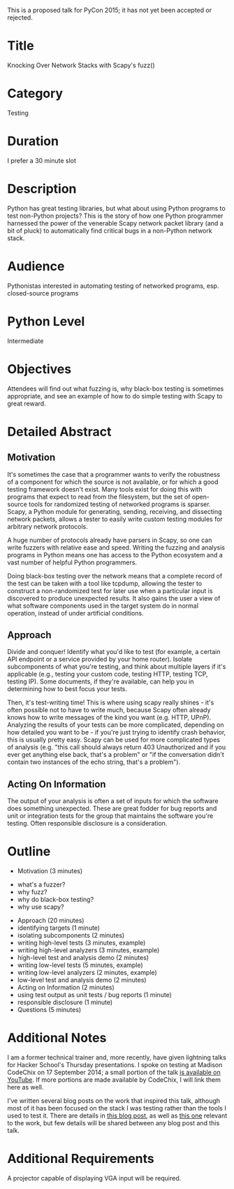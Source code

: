 This is a proposed talk for PyCon 2015; it has not yet been accepted or rejected.

# Title #

Knocking Over Network Stacks with Scapy's fuzz()

# Category #

Testing

# Duration #

I prefer a 30 minute slot

# Description #

Python has great testing libraries, but what about using Python programs to test non-Python projects?  This is the story of how one Python programmer harnessed the power of the venerable Scapy network packet library (and a bit of pluck) to automatically find critical bugs in a non-Python network stack.

# Audience #

Pythonistas interested in automating testing of networked programs, esp. closed-source programs

# Python Level #

Intermediate

# Objectives #

Attendees will find out what fuzzing is, why black-box testing is sometimes appropriate, and see an example of how to do simple testing with Scapy to great reward.  

# Detailed Abstract #

## Motivation ##

 It's sometimes the case that a programmer wants to verify the robustness of a component for which the source is not available, or for which a good testing framework doesn't exist.  Many tools exist for doing this with programs that expect to read from the filesystem, but the set of open-source tools for randomized testing of networked programs is sparser.  Scapy, a Python module for generating, sending, receiving, and dissecting network packets, allows a tester to easily write custom testing modules for arbitrary network protocols.

 A huge number of protocols already have parsers in Scapy, so one can write fuzzers with relative ease and speed.  Writing the fuzzing and analysis programs in Python means one has access to the Python ecosystem and a vast number of helpful Python programmers.  

 Doing black-box testing over the network means that a complete record of the test can be taken with a tool like tcpdump, allowing the tester to construct a non-randomized test for later use when a particular input is discovered to produce unexpected results.  It also gains the user a view of what software components used in the target system do in normal operation, instead of under artificial conditions.

## Approach ##

 Divide and conquer!  Identify what you'd like to test (for example, a certain API endpoint or a service provided by your home router).  Isolate subcomponents of what you're testing, and think about multiple layers if it's applicable (e.g., testing your custom code, testing HTTP, testing TCP, testing IP).  Some documents, if they're available, can help you in determining how to best focus your tests.

 Then, it's test-writing time!  This is where using scapy really shines - it's often possible not to have to write much, because Scapy often already knows how to write messages of the kind you want (e.g. HTTP, UPnP).  Analyzing the results of your tests can be more complicated, depending on how detailed you want to be - if you're just trying to identify crash behavior, this is usually pretty easy.  Scapy can be used for more complicated types of analysis (e.g. "this call should always return 403 Unauthorized and if you ever get anything else back, that's a problem" or "if the conversation didn't contain two instances of the echo string, that's a problem").

## Acting On Information ##

 The output of your analysis is often a set of inputs for which the software does something unexpected.  These are great fodder for bug reports and unit or integration tests for the group that maintains the software you're testing.  Often responsible disclosure is a consideration.


# Outline #

* Motivation (3 minutes)
 - what's a fuzzer?
 - why fuzz?
 - why do black-box testing?
 - why use scapy?
* Approach (20 minutes)
 * identifying targets (1 minute)
 * isolating subcomponents (2 minutes)
 * writing high-level tests (3 minutes, example)
 * writing high-level analyzers (3 minutes, example)
 * high-level test and analysis demo (2 minutes)
 * writing low-level tests (5 minutes, example)
 * writing low-level analyzers (2 minutes, example)
 * low-level test and analysis demo (2 minutes)
* Acting on Information (2 minutes)
 * using test output as unit tests / bug reports (1 minute)
 * responsible disclosure (1 minute)
* Questions (5 minutes)

# Additional Notes #

I am a former technical trainer and, more recently, have given lightning talks for Hacker School's Thursday presentations.  I spoke on testing at Madison CodeChix on 17 September 2014; a small portion of the talk [is available on YouTube](https://www.youtube.com/watch?v=XHsqoHBR9G4&feature=youtu.be).  If more portions are made available by CodeChix, I will link them here as well.

I've written several blog posts on the work that inspired this talk, although most of it has been focused on the stack I was testing rather than the tools I used to test it.  There are details in [this blog post](http://somerandomidiot.com/blog/2014/05/22/throwing-some-fuzzy-dice/), as well as [this one](http://somerandomidiot.com/blog/2014/07/09/how-to-set-the-evil-bit/) relevant to the work, but few details will be shared between any blog post and this talk.

# Additional Requirements #

A projector capable of displaying VGA input will be required.
